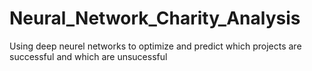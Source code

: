 # Neural_Network_Charity_Analysis
 Using deep neurel networks to optimize and predict which projects are successful and which are unsucessful
